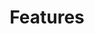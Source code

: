 ---
layout: cluedin
nav_order: 20
parent: PowerApps Integration
grand_parent: Microsoft Integration
permalink: /microsoft-integration/powerapps/features
title: Features
has_children: true
tags: ["integration", "microsoft", "powerapps", "dataverse"]
last_modified: 2023-05-17
---